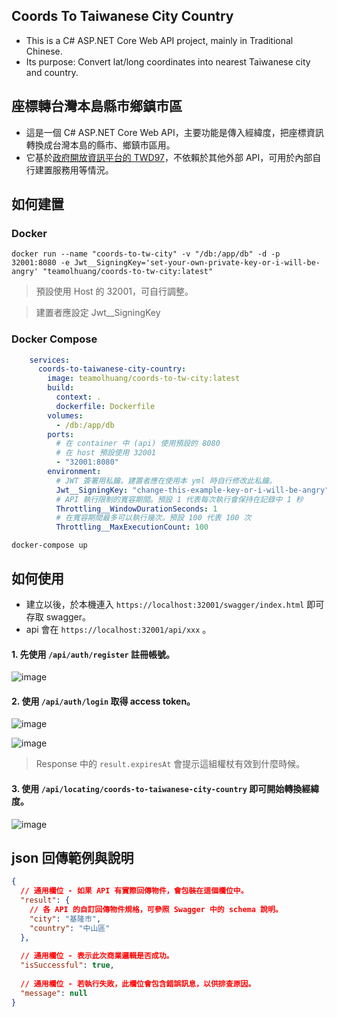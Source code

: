 ﻿## Coords To Taiwanese City Country
* This is a C# ASP.NET Core Web API project, mainly in Traditional Chinese.
* Its purpose: Convert lat/long coordinates into nearest Taiwanese city and country.

## 座標轉台灣本島縣市鄉鎮市區
* 這是一個 C# ASP.NET Core Web API，主要功能是傳入經緯度，把座標資訊轉換成台灣本島的縣市、鄉鎮市區用。
* 它基於[政府開放資訊平台的 TWD97](https://data.nat.gov.tw/dataset/7441)，不依賴於其他外部 API，可用於內部自行建置服務用等情況。

## 如何建置
### Docker
```
docker run --name "coords-to-tw-city" -v "/db:/app/db" -d -p 32001:8080 -e Jwt__SigningKey='set-your-own-private-key-or-i-will-be-angry' "teamolhuang/coords-to-tw-city:latest"
```

> 預設使用 Host 的 32001，可自行調整。

> 建置者應設定 Jwt__SigningKey

### Docker Compose
```yml
    services:
      coords-to-taiwanese-city-country:
        image: teamolhuang/coords-to-tw-city:latest
        build:
          context: .
          dockerfile: Dockerfile
        volumes:
          - /db:/app/db
        ports:
          # 在 container 中 (api) 使用預設的 8080
          # 在 host 預設使用 32001 
          - "32001:8080"
        environment:
          # JWT 簽署用私鑰。建置者應在使用本 yml 時自行修改此私鑰。
          Jwt__SigningKey: "change-this-example-key-or-i-will-be-angry"
          # API 執行限制的寬容期間。預設 1 代表每次執行會保持在記錄中 1 秒
          Throttling__WindowDurationSeconds: 1
          # 在寬容期間最多可以執行幾次。預設 100 代表 100 次
          Throttling__MaxExecutionCount: 100
```

```
docker-compose up
```

## 如何使用
* 建立以後，於本機連入 `https://localhost:32001/swagger/index.html` 即可存取 swagger。
* api 會在 `https://localhost:32001/api/xxx` 。

#### 1. 先使用 `/api/auth/register` 註冊帳號。

![image](https://github.com/user-attachments/assets/d625da0f-e504-4b82-a286-b2495cf0f659)

#### 2. 使用 `/api/auth/login` 取得 access token。

![image](https://github.com/user-attachments/assets/07f3e416-d73d-4ae8-85e1-dc8a133906ca)

![image](https://github.com/user-attachments/assets/a815e1b4-4f35-47e7-90de-77cded1adb67)

>  Response 中的 `result.expiresAt` 會提示這組權杖有效到什麼時候。

#### 3. 使用 `/api/locating/coords-to-taiwanese-city-country` 即可開始轉換經緯度。

![image](https://github.com/user-attachments/assets/c7856cf4-2b5d-418a-9bec-1e0efc4e5604)

## json 回傳範例與說明
```json
{
  // 通用欄位 - 如果 API 有實際回傳物件，會包裝在這個欄位中。
  "result": {
    // 各 API 的自訂回傳物件規格，可參照 Swagger 中的 schema 說明。
    "city": "基隆市",
    "country": "中山區"
  },
  
  // 通用欄位 - 表示此次商業邏輯是否成功。
  "isSuccessful": true,
  
  // 通用欄位 - 若執行失敗，此欄位會包含錯誤訊息，以供排查原因。
  "message": null
}
```

